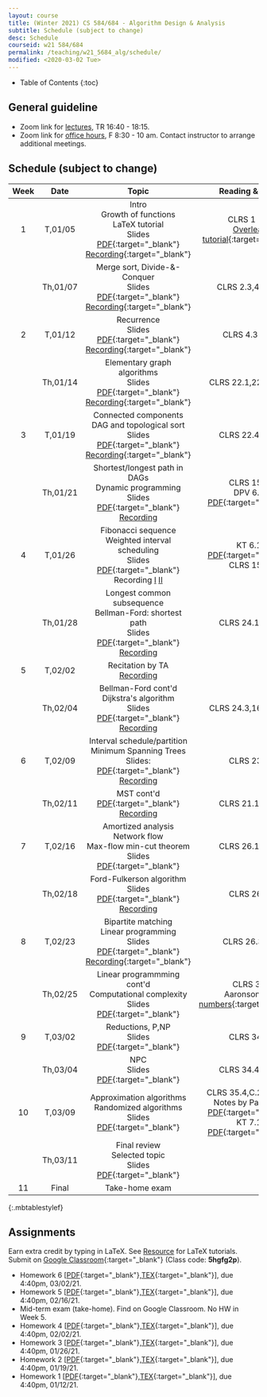 ```yaml
---
layout: course
title: (Winter 2021) CS 584/684 - Algorithm Design & Analysis
subtitle: Schedule (subject to change)
desc: Schedule
courseid: w21 584/684
permalink: /teaching/w21_5684_alg/schedule/
modified: <2020-03-02 Tue>
---
```

* Table of Contents
{:toc}

## General guideline
* Zoom link for [lectures](https://pdx.zoom.us/j/84351442295?pwd=U29FUDRIdFlIVkUvVkFnQy9NUVdtQT09), TR 16:40 - 18:15. 
* Zoom link for [office hours](https://pdx.zoom.us/j/88237483669?pwd=LzEveUtKVG96ZXRuVVZTWDY2a0Judz09), F 8:30 - 10 am. Contact instructor to arrange additional meetings. 

## Schedule (subject to change)

| Week | Date  | Topic | Reading & Note |
|:-----:| :---------: |:----------:|:-----:|
|1| T,01/05  | Intro <br> Growth of functions <br> LaTeX tutorial <br> Slides [PDF]({{base}}/teaching/w21_5684_alg/w21_5684_lec1.pdf){:target="_blank"} [Recording](https://pdx.zoom.us/rec/share/PjKjoacq13lxo8PUXxrB8HmSzeheoJggZ2JmiUKCqXPc-FdRdluY0ggW1xgCEeCk.3Wa7EAItHd0tJl4q){:target="_blank"} | CLRS 1 - 3 <br> [Overleaf tutorial](https://www.overleaf.com/learn/latex/Tutorials){:target="_blank"} |
|| Th,01/07 | Merge sort, Divide-&-Conquer <br> Slides [PDF]({{base}}/teaching/w21_5684_alg/w21_5684_lec2.pdf){:target="_blank"} [Recording](https://pdx.zoom.us/rec/share/IFb5wGUctjCLaNkHK2hiNWzIn51LrKnvAzaPjgiIk6FRfynb-MIoazLlZafZJgAH.LZkQb9603MAfvXcj){:target="_blank"} | CLRS 2.3,4.1,4.2 |
|2| T,01/12 | Recurrence <br> Slides [PDF]({{base}}/teaching/w21_5684_alg/w21_5684_lec3.pdf){:target="_blank"} [Recording](https://pdx.zoom.us/rec/share/F3BB9X-_8e8Nb1X6gwXp52848ucBV9GBFOpWqMMx_7uvngpCUJYR_n3YTeRvLe4F.bMDf995G0n5-md3M){:target="_blank"} | CLRS 4.3-4.5| 
|| Th,01/14 | Elementary graph algorithms <br> Slides [PDF]({{base}}/teaching/w21_5684_alg/w21_5684_lec4.pdf){:target="_blank"} [Recording](https://pdx.zoom.us/rec/share/fWIA_ox4Ubw_EPUx9xQNsOXXNZqdFBWStiaslbGcsyw_RAXv27jvVQ-7AbF1ZUFf.EY-EX-4ZbDHzcQPh){:target="_blank"}| CLRS 22.1,22.3,10.1|
|3| T,01/19| Connected components <br> DAG and topological sort <br> Slides [PDF]({{base}}/teaching/w21_5684_alg/w21_5684_lec5.pdf){:target="_blank"} [Recording](https://pdx.zoom.us/rec/share/ypJWLCayEmwZ7nP3ZGascnqY-YKjQQ-bAaXcTX4A5RG0O9535lC7ehQ_uaWUJnSH.49ov6BFMskrenn_9){:target="_blank"} | CLRS 22.4,22.5 |
|| Th,01/21 |  Shortest/longest path in DAGs <br> Dynamic programming <br> Slides [PDF]({{base}}/teaching/w21_5684_alg/w21_5684_lec6.pdf){:target="_blank"} [Recording](https://pdx.zoom.us/rec/share/aK9bYlcit6IWWJSN-9_1ANqIPubypCMJJcQ2q9ott5HVUH8kYgx2GZhWQOdVYvgn.NDAwjA-4blxldtjq)| CLRS 15.3 <br> DPV 6.2 [PDF]({{base}}/teaching/w21_5684_alg/longest_inc_seq.pdf){:target="_blank"} |
|4| T,01/26 | Fibonacci sequence <br> Weighted interval scheduling <br> Slides [PDF]({{base}}/teaching/w21_5684_alg/w21_5684_lec7.pdf){:target="_blank"} Recording [I](https://pdx.zoom.us/rec/share/qYuWeKIrSEMd7caxc5kE5WRfwjvYqa6x0pixMluoNbnVEvBqig8LSictQ0KYisP-.59MZHmMpiPkEqCnx) [II](https://pdx.zoom.us/rec/share/0KoV_K_Y2wi-xU4Dw4HfcBB4M-18FGGbRwMOTjkMqAOPxg-FkZZQQWvwVm0fRXFp.ukpVY_Lr15yyNLrq) |  KT 6.1 [PDF]({{base}}/teaching/w21_5684_alg/weighted_interval_scheduling.pdf){:target="_blank"} <br>  CLRS 15.4|
|| Th,01/28 | Longest common subsequence <br>  Bellman-Ford: shortest path  <br> Slides [PDF]({{base}}/teaching/w21_5684_alg/w21_5684_lec8.pdf){:target="_blank"} [Recording](https://pdx.zoom.us/rec/share/erjI9KS5pUkys4yTMuxUhSKP8VtRqoSFhMj7QsNkpM9OIbHZ39KUMBi9XdQbisFE.zhvNKWRa6KK-ktQJ) |CLRS 24.1,24.2|
|5| T,02/02| Recitation by TA <br> [Recording](https://pdx.zoom.us/rec/share/NcFjaTmUP_5uOelYlbAWlUHauF3xF4q4ZId1dvWE3AsYCDDFqtec8lWgAqmWycBs.0N9GeHewIrSvqLqn) | |
|| Th,02/04 | Bellman-Ford cont'd <br> Dijkstra's algorithm <br> Slides [PDF]({{base}}/teaching/w21_5684_alg/w21_5684_lec10.pdf){:target="_blank"}  [Recording](https://pdx.zoom.us/rec/share/G6U9iHquO6ALtkI2UNZHmhVAItBYOb5LWCSOBjqCTlix6rKysER2HPCq4wgroUQs.fSyVbIpTxasJCBMp)|  CLRS 24.3,16.1,16.2 |
|6| T,02/09| Interval schedule/partition <br> Minimum Spanning Trees <br> Slides: [PDF]({{base}}/teaching/w21_5684_alg/w21_5684_lec11.pdf){:target="_blank"} [Recording](https://pdx.zoom.us/rec/share/VIBkx4CyLboHsQDcwpYYHDPUEIafqFrCeTZNOJ0larQPTr1Mq26COlidqHLWCd8R.kBr0am0z9zIj6Jnn) | CLRS 23,6|
||Th,02/11 | MST cont'd <br> [PDF]({{base}}/teaching/w21_5684_alg/w21_5684_lec12.pdf){:target="_blank"} [Recording](https://pdx.zoom.us/rec/share/AZ6klQjrvvFxTlM5Nh3LUZaJOMVR6maW_XPCKZmfuxWBM6DdlyBzCKNlAvVYUkYH.ep8joDvnOrwpKSg2)| CLRS 21.1,21.2 |
|7| T,02/16 | Amortized analysis <br> Network flow <br> Max-flow min-cut theorem <br> Slides [PDF]({{base}}/teaching/w21_5684_alg/w21_5684_lec13.pdf){:target="_blank"} | CLRS 26.1,26.2 |
|| Th,02/18 | Ford-Fulkerson algorithm <br> Slides [PDF]({{base}}/teaching/w21_5684_alg/w21_5684_lec14.pdf){:target="_blank"} [Recording](https://pdx.zoom.us/rec/share/htEEanhISsS6j2gYk0l0UjLRySIXsAnJD6Yc2BjDYVBjQ7Bci2gmdkyGMAWks73d.ZiwUTPq_ImVgmfiq)| CLRS 26.2 |
|8| T,02/23 | Bipartite matching <br> Linear programming <br> Slides [PDF]({{base}}/teaching/w21_5684_alg/w21_5684_lec15.pdf){:target="_blank"} [Recording](https://pdx.zoom.us/rec/share/xyowxVOWBnuVZGTSlpJrlPPjVAaLsemgLsjQextey58wku6cvhZ2QtDM1rGT2ChN.Sz8UocKMYsXwXsLH){:target="_blank"} | CLRS 26.3,29 |
|| Th,02/25|  Linear programmming cont'd <br> Computational complexity <br> Slides [PDF]({{base}}/teaching/w21_5684_alg/w21_5684_lec16.pdf){:target="_blank"} | CLRS 34 <br> Aaronson [big numbers](https://www.scottaaronson.com/writings/bignumbers.html){:target="_blank"} |
|9| T,03/02 | Reductions, P,NP <br> Slides [PDF]({{base}}/teaching/w21_5684_alg/w21_5684_lec17.pdf){:target="_blank"} |  CLRS 34.3 |
|| Th,03/04 | NPC  <br> Slides [PDF]({{base}}/teaching/w21_5684_alg/w21_5684_lec18.pdf){:target="_blank"}| CLRS 34.4,34.5 |
|10| T,03/09| Approximation algorithms <br> Randomized algorithms <br> Slides [PDF]({{base}}/teaching/w21_5684_alg/w21_5684_lec19.pdf){:target="_blank"}  | CLRS 35.4,C.2,5.2,5.3 <br> Notes by Panigrahi [PDF](https://www2.cs.duke.edu/courses/fall15/compsci532/scribe_notes/lec13.pdf){:target="_blank"} <br> KT 7.1 [PDF]({{base}}/teaching/f19_629_alg/f19_629_rand_KT.pdf){:target="_blank"} |
|| Th,03/11| Final review<br> Selected topic <br> Slides [PDF]({{base}}/teaching/w21_5684_alg/w21_5684_lec20.pdf){:target="_blank"}| |
|11| Final | Take-home exam | |
{:.mbtablestylef}

## Assignments

Earn extra credit by typing in LaTeX. See [Resource]({{base}}/teaching/w21_5684_alg/resource/) for LaTeX tutorials. Submit on [Google Classroom](https://classroom.google.com/c/MjU0NTY2NTg5OTMy?cjc=5hgfg2p){:target="_blank"} (Class code: **5hgfg2p**).
*  Homework 6
   [[PDF]({{base}}/teaching/w21_5684_alg/w21_5684_hw6.pdf){:target="_blank"},[TEX]({{base}}/teaching/w21_5684_alg/w21_5684_hw6.tex){:target="_blank"}],
   due 4:40pm, 03/02/21. 
*  Homework 5
   [[PDF]({{base}}/teaching/w21_5684_alg/w21_5684_hw5.pdf){:target="_blank"},[TEX]({{base}}/teaching/w21_5684_alg/w21_5684_hw5.tex){:target="_blank"}],
   due 4:40pm, 02/16/21. 
*  Mid-term exam (take-home). Find on Google Classroom. No HW in Week 5. 
*  Homework 4
   [[PDF]({{base}}/teaching/w21_5684_alg/w21_5684_hw4.pdf){:target="_blank"},[TEX]({{base}}/teaching/w21_5684_alg/w21_5684_hw4.tex){:target="_blank"}],
   due 4:40pm, 02/02/21. 
*  Homework 3
   [[PDF]({{base}}/teaching/w21_5684_alg/w21_5684_hw3.pdf){:target="_blank"},[TEX]({{base}}/teaching/w21_5684_alg/w21_5684_hw3.tex){:target="_blank"}],
   due 4:40pm, 01/26/21. 
*  Homework 2
   [[PDF]({{base}}/teaching/w21_5684_alg/w21_5684_hw2.pdf){:target="_blank"},[TEX]({{base}}/teaching/w21_5684_alg/w21_5684_hw2.tex){:target="_blank"}],
   due 4:40pm, 01/19/21. 
*  Homework 1
   [[PDF]({{base}}/teaching/w21_5684_alg/w21_5684_hw1.pdf){:target="_blank"},[TEX]({{base}}/teaching/w21_5684_alg/w21_5684_hw1.tex){:target="_blank"}],
   due 4:40pm, 01/12/21. 
